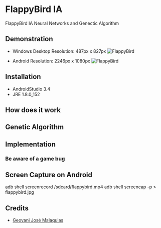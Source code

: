 # FlappyBird IA
FlappyBird IA Neural Networks and Genectic Algorithm

## Demonstration

- Windows Desktop Resolution:
487px x 827px
![FlappyBird](https://github.com/difusao/FlappyBird/blob/DevCore/android/assets/images/FlappyBirdDesktop.PNG)

- Android Resolution:
2246px x 1080px
![FlappyBird](https://github.com/difusao/FlappyBird/blob/DevCore/android/assets/images/FlappyBirdAndroid.jpg)

## Installation
- AndroidStudio 3.4
- JRE 1.8.0_152

## How does it work

## Genetic Algorithm

## Implementation

### Be aware of a game bug

## Screen Capture on Android
adb shell screenrecord /sdcard/flappybird.mp4
adb shell screencap -p > flappybird.jpg

## Credits
- [Geovani José Malaquias](https://github.com/difusao)
